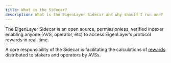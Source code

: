 ```yaml
---
title: What is the Sidecar?
description: What is the EigenLayer Sidecar and why should I run one?
---
```


The EigenLayer Sidecar is an open source, permissionless, verified indexer enabling anyone (AVS, operator, etc) to access EigenLayer’s protocol rewards in real-time.

A core responsibility of the Sidecar is facilitating the calculations of [rewards](https://docs.eigenlayer.xyz/eigenlayer/rewards-claiming/rewards-claiming-overview) distributed to stakers and operators by AVSs.
